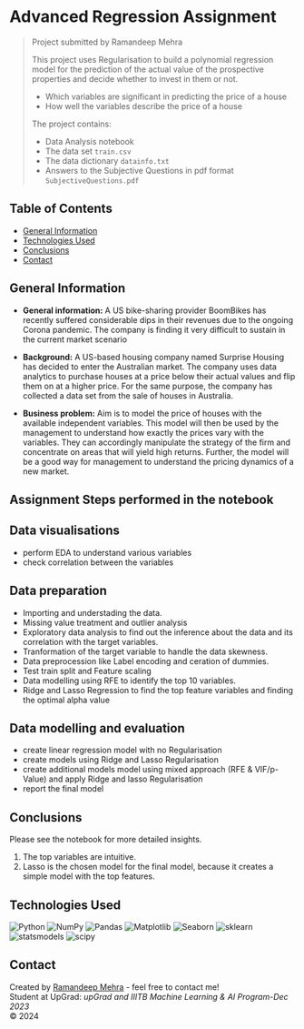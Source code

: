# Advanced Regression Assignment
> Project submitted by Ramandeep Mehra <br>
>
> This project uses Regularisation to build a polynomial regression model for the prediction of the actual value of the prospective properties and decide whether to invest in them or not.
> - Which variables are significant in predicting the price of a house
> - How well the variables describe the price of a house
>
> The project contains:
> - Data Analysis notebook
> - The data set `train.csv`
> - The data dictionary `datainfo.txt`
> - Answers to the Subjective Questions in pdf format `SubjectiveQuestions.pdf`


## Table of Contents
* [General Information](#general-information)
* [Technologies Used](#technologies-used)
* [Conclusions](#conclusions)
* [Contact](#contact)


  
## General Information


- **General information:** 
A US bike-sharing provider BoomBikes has recently suffered considerable dips in their revenues due to the ongoing Corona pandemic. The company is finding it very difficult to sustain in the current market scenario

- **Background:** 
A US-based housing company named Surprise Housing has decided to enter the Australian market. The company uses data analytics to purchase houses at a price below their actual values and flip them on at a higher price. For the same purpose, the company has collected a data set from the sale of houses in Australia. 

- **Business problem:**
Aim is to model the price of houses with the available independent variables. This model will then be used by the management to understand how exactly the prices vary with the variables. They can accordingly manipulate the strategy of the firm and concentrate on areas that will yield high returns. Further, the model will be a good way for management to understand the pricing dynamics of a new market.

## Assignment Steps performed in the notebook

## Data visualisations
- perform EDA to understand various variables
- check correlation between the variables 

## Data preparation

- Importing and understading the data.
- Missing value treatment and outlier analysis
- Exploratory data analysis to find out the inference about the data and its correlation with the target variables.
- Tranformation of the target variable to handle the data skewness.
- Data preprocession like Label encoding and ceration of dummies.
- Test train split and Feature scaling
- Data modelling using RFE to identify the top 10 variables.
- Ridge and Lasso Regression to find the top feature variables and finding the optimal alpha value

## Data modelling and evaluation
- create linear regression model with no Regularisation
- create models using Ridge and Lasso Regularisation
- create additional models model using mixed approach (RFE & VIF/p-Value) and apply Ridge and lasso Regularisation
- report the final model



## Conclusions
Please see the notebook for more detailed insights.
1. The top variables are intuitive.
2. Lasso is the chosen model for the final model, because it creates a simple model with the top features.





## Technologies Used

![Python](https://img.shields.io/badge/Python-3.10-informational?style=flat&logoColor=white&color=2bbc8a)
![NumPy](https://img.shields.io/badge/NumPy-1.21.5-informational?style=flat&logoColor=white&color=2bbc8a)
![Pandas](https://img.shields.io/badge/Pandas-1.3.5-informational?style=flat&logoColor=white&color=2bbc8a)
![Matplotlib](https://img.shields.io/badge/Matplotlib-3.5.1-informational?style=flat&logoColor=white&color=2bbc8a)
![Seaborn](https://img.shields.io/badge/Seaborn-0.11.2-informational?style=flat&logoColor=white&color=2bbc8a)
![sklearn](https://img.shields.io/badge/Sklearn-1.0.2-informational?style=flat&logoColor=white&color=2bbc8a)
![statsmodels](https://img.shields.io/badge/statsmodels-0.13.1-informational?style=flat&logoColor=white&color=2bbc8a)
![scipy](https://img.shields.io/badge/scipy-1.8.0-informational?style=flat&logoColor=white&color=2bbc8a)



## Contact
Created by [Ramandeep Mehra](https://github.com/Ramandeepmehra) - feel free to contact me! <br>
Student at UpGrad: *upGrad and IIITB Machine Learning & AI Program-Dec 2023* <br>
© 2024


